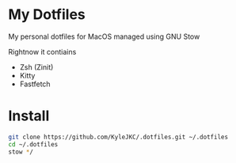 # My Dotfiles

My personal dotfiles for MacOS managed using GNU Stow

Rightnow it contiains

* Zsh (Zinit)
* Kitty
* Fastfetch

# Install

```bash
git clone https://github.com/KyleJKC/.dotfiles.git ~/.dotfiles
cd ~/.dotfiles
stow */
```

